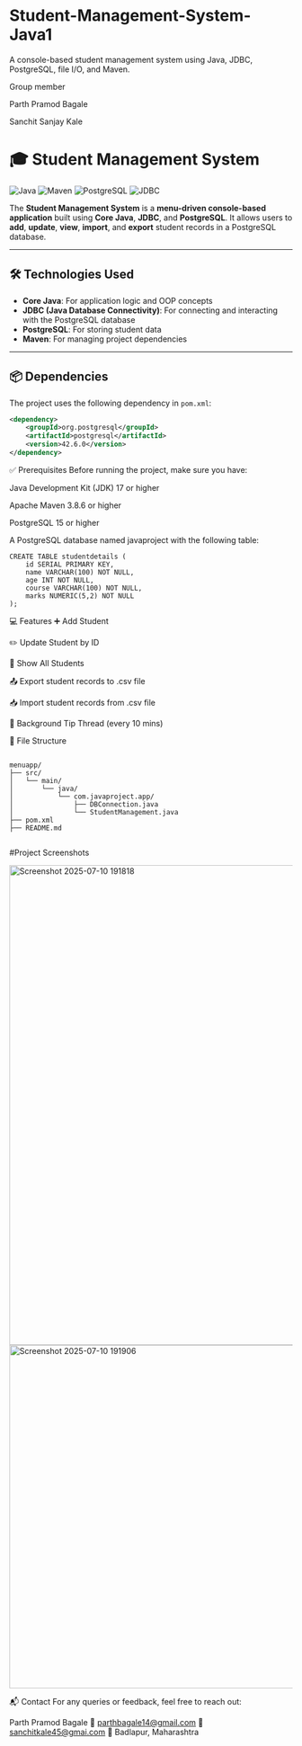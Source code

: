 # Student-Management-System-Java1
A console-based student management system using Java, JDBC, PostgreSQL, file I/O, and Maven.


Group member


Parth Pramod Bagale


Sanchit Sanjay Kale
# 🎓 Student Management System

![Java](https://img.shields.io/badge/Java-17-blue) 
![Maven](https://img.shields.io/badge/Maven-3.8.6-orange)
![PostgreSQL](https://img.shields.io/badge/PostgreSQL-15-blue)
![JDBC](https://img.shields.io/badge/JDBC-4.2-green)

The **Student Management System** is a **menu-driven console-based application** built using **Core Java**, **JDBC**, and **PostgreSQL**. It allows users to **add**, **update**, **view**, **import**, and **export** student records in a PostgreSQL database.

---

## 🛠 Technologies Used

- **Core Java**: For application logic and OOP concepts
- **JDBC (Java Database Connectivity)**: For connecting and interacting with the PostgreSQL database
- **PostgreSQL**: For storing student data
- **Maven**: For managing project dependencies

---

## 📦 Dependencies

The project uses the following dependency in `pom.xml`:

```xml
<dependency>
    <groupId>org.postgresql</groupId>
    <artifactId>postgresql</artifactId>
    <version>42.6.0</version>
</dependency>
```
✅ Prerequisites
Before running the project, make sure you have:

Java Development Kit (JDK) 17 or higher

Apache Maven 3.8.6 or higher

PostgreSQL 15 or higher

A PostgreSQL database named javaproject with the following table:
```
CREATE TABLE studentdetails (
    id SERIAL PRIMARY KEY,
    name VARCHAR(100) NOT NULL,
    age INT NOT NULL,
    course VARCHAR(100) NOT NULL,
    marks NUMERIC(5,2) NOT NULL
);
```
💻 Features
➕ Add Student

✏️ Update Student by ID

📃 Show All Students

📤 Export student records to .csv file

📥 Import student records from .csv file

🧵 Background Tip Thread (every 10 mins)


📁 File Structure

```

menuapp/
├── src/
│   └── main/
│       └── java/
│           └── com.javaproject.app/
│               ├── DBConnection.java
│               └── StudentManagement.java
├── pom.xml
├── README.md


```
#Project Screenshots


<img width="1859" height="854" alt="Screenshot 2025-07-10 191818" src="https://github.com/user-attachments/assets/26797e55-355c-45ee-9527-abd93edbe33b" />



<img width="1853" height="611" alt="Screenshot 2025-07-10 191906" src="https://github.com/user-attachments/assets/e9860962-7483-458b-ac9a-4d103a826608" />


📬 Contact
For any queries or feedback, feel free to reach out:

Parth Pramod Bagale
📧 parthbagale14@gmail.com
📧 sanchitkale45@gmai.com
📍 Badlapur, Maharashtra





